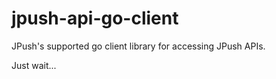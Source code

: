 jpush-api-go-client
===================

JPush's supported go client library for accessing JPush APIs.

Just wait...
